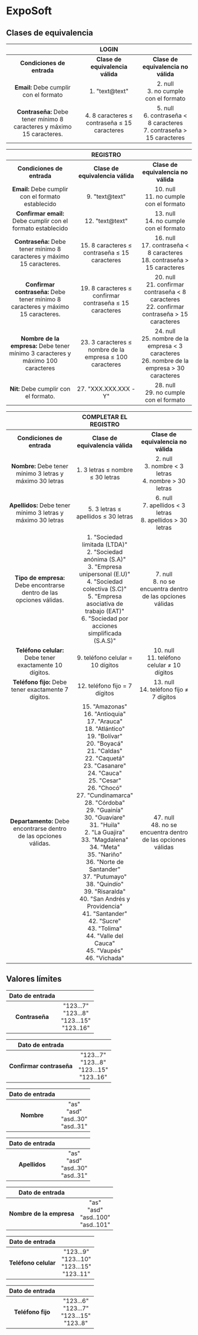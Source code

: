 # ExpoSoft

## Clases de equivalencia

||LOGIN||
| :--: | :--: | :--: |
| **Condiciones de entrada** | **Clase de equivalencia válida** | **Clase de equivalencia no válida** |
| **Email:** Debe cumplir con el formato  | 1. "text@text"  | 2. null </br> 3. no cumple con el formato |
| **Contraseña:** Debe tener mínimo 8 caracteres y máximo 15 caracteres.  | 4. 8 caracteres ≤ contraseña ≤  15 caracteres  | 5. null </br> 6. contraseña < 8 caracteres </br> 7. contraseña > 15 caracteres |

||REGISTRO||
| :--: | :--: | :--: |
| **Condiciones de entrada** | **Clase de equivalencia válida** | **Clase de equivalencia no válida** |
| **Email:** Debe cumplir con el formato establecido | 9. "text@text"  | 10. null</br>11. no cumple con el formato |
| **Confirmar email:** Debe cumplir con el formato establecido | 12. "text@text"  | 13. null</br>14. no cumple con el formato |
| **Contraseña:** Debe tener mínimo 8 caracteres y máximo 15 caracteres. | 15. 8 caracteres ≤ contraseña ≤  15 caracteres  | 16. null</br>17. contraseña < 8 caracteres</br>18. contraseña > 15 caracteres |
| **Confirmar contraseña:** Debe tener mínimo 8 caracteres y máximo 15 caracteres. | 19. 8 caracteres ≤ confirmar contraseña ≤  15 caracteres | 20. null</br>21. confirmar contraseña < 8 caracteres</br>22. confirmar contraseña > 15 caracteres |
| **Nombre de la empresa:** Debe tener mínimo 3 caracteres y máximo 100 caracteres | 23. 3 caracteres ≤ nombre de la empresa ≤ 100 caracteres | 24. null</br>25. nombre de la empresa < 3 caracteres</br>26. nombre de la empresa > 30 caracteres |
| **Nit:** Debe cumplir con el formato. | 27. "XXX.XXX.XXX - Y"  | 28. null</br>29. no cumple con el formato|

||COMPLETAR EL REGISTRO||
| :--: | :--: | :--: |
| **Condiciones de entrada** | **Clase de equivalencia válida** | **Clase de equivalencia no válida** |
| **Nombre:** Debe tener mínimo 3 letras y máximo 30 letras  | 1. 3 letras ≤ nombre ≤ 30 letras  | 2. null </br> 3. nombre < 3 letras </br> 4. nombre > 30 letras |
| **Apellidos:** Debe tener mínimo 3 letras y máximo 30 letras | 5. 3 letras ≤ apellidos ≤ 30 letras  | 6. null</br>7. apellidos < 3 letras</br>8. apellidos > 30 letras |
| **Tipo de empresa:** Debe encontrarse dentro de las opciones válidas.  | 1. "Sociedad limitada (LTDA)"</br>2. "Sociedad anónima (S.A)"</br>3. "Empresa unipersonal (E.U)"</br>4. "Sociedad colectiva (S.C)"</br>5. "Empresa asociativa de trabajo (EAT)"</br>6. "Sociedad por acciones simplificada (S.A.S)"  | 7. null </br>8. no se encuentra dentro de las opciones válidas|
| **Teléfono celular:** Debe tener exactamente 10 dígitos.  | 9. teléfono celular = 10 dígitos  | 10. null </br> 11. teléfono celular ≠ 10 dígitos |
| **Teléfono fijo:** Debe tener exactamente 7 dígitos.  | 12. teléfono fijo = 7 dígitos  | 13. null</br>14. teléfono fijo ≠ 7 dígitos |
| **Departamento:** Debe encontrarse dentro de las opciones válidas. | 15. "Amazonas"</br>16. "Antioquia"</br>17. "Arauca"</br>18. "Atlántico"</br>19. "Bolívar"</br>20. "Boyacá"</br>21. "Caldas"</br>22. "Caquetá"</br>23. "Casanare"</br>24. "Cauca"</br>25. "Cesar"</br>26. "Chocó"</br>27. "Cundinamarca"</br>28. "Córdoba"</br>29. "Guainía"</br>30. "Guaviare"</br>31. "Huila"</br>2. "La Guajira"</br>33. "Magdalena"</br>34. "Meta"</br>35. "Nariño"</br>36. "Norte de Santander"</br>37. "Putumayo"</br>38. "Quindío"</br>39. "Risaralda"</br>40. "San Andrés y Providencia"</br>41. "Santander"</br>42. "Sucre"</br>43. "Tolima"</br>44. "Valle del Cauca"</br>45. "Vaupés"</br>46. "Vichada" | 47. null</br>48. no se encuentra dentro de las opciones válidas |

## Valores límites

|**Dato de entrada**||
|:--:|:--:|
|**Contraseña**|"123...7"</br>"123...8"</br>"123…15"</br>"123..16"</br>|

|**Dato de entrada**||
|:--:|:--:|
|**Confirmar contraseña**|"123...7"</br>"123...8"</br>"123…15"</br>"123..16"|

|**Dato de entrada**||
|:--:|:--:|
|**Nombre**|"as"</br>"asd"</br>"asd..30"</br>"asd..31"|

|**Dato de entrada**||
|:--:|:--:|
|**Apellidos**|"as"</br>"asd"</br>"asd..30"</br>"asd..31"|

|**Dato de entrada**||
|:--:|:--:|
|**Nombre de la empresa**|"as"</br>"asd"</br>"asd..100"</br>"asd..101"|

|**Dato de entrada**||
|:--:|:--:|
|**Teléfono celular**|"123...9"</br>"123...10"</br>"123…15"</br>"123..11"</br>|

|**Dato de entrada**||
|:--:|:--:|
|**Teléfono fijo**|"123...6"</br>"123...7"</br>"123…15"</br>"123..8"</br>|
